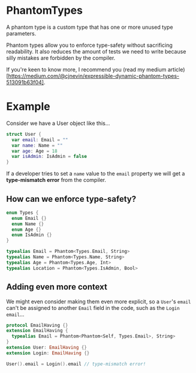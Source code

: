 # PhantomTypes
A phantom type is a custom type that has one or more unused type parameters.

Phantom types allow you to enforce type-safety without sacrificing readability. It also reduces the amount of tests we need to write because silly mistakes are forbidden by the compiler.

If you're keen to know more, I recommend you (read my medium article)[https://medium.com/@cjnevin/expressible-dynamic-phantom-types-513091b63f04].

# Example

Consider we have a User object like this...

```swift
struct User {
  var email: Email = ""
  var name: Name = ""
  var age: Age = 18
  var isAdmin: IsAdmin = false
}
```

If a developer tries to set a `name` value to the `email` property we will get a **type-mismatch error** from the compiler. 

## How can we enforce type-safety?

```swift
enum Types {
  enum Email {}
  enum Name {}
  enum Age {}
  enum IsAdmin {}
}

typealias Email = Phantom<Types.Email, String>
typealias Name = Phantom<Types.Name, String>
typealias Age = Phantom<Types.Age, Int>
typealias Location = Phantom<Types.IsAdmin, Bool>
```

## Adding even more context

We might even consider making them even more explicit, so a `User`'s `email` can't be assigned to another `Email` field in the code, such as the `Login` `email`...

```swift
protocol EmailHaving {}
extension EmailHaving {
  typealias Email = Phantom<Phantom<Self, Types.Email>, String>
}
extension User: EmailHaving {}
extension Login: EmailHaving {}

User().email = Login().email // type-mismatch error!
```
